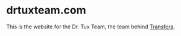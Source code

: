 # drtuxteam.com

This is the website for the Dr. Tux Team, the team behind [Transfora](http://transfora.us).
